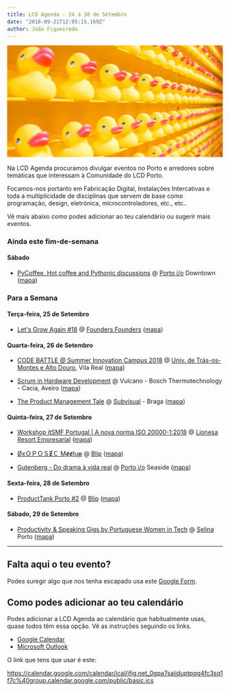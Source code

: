 ```yaml
---
title: LCD Agenda - 24 a 30 de Setembro
date: "2018-09-21T12:05:15.169Z"
author: João Figueiredo
---
```


![So many stuff!](joshua-coleman-655076-unsplash.jpg)


Na LCD Agenda procuramos divulgar eventos no Porto e arredores sobre temáticas que interessam à Comunidade do LCD Porto.

Focamos-nos portanto em Fabricação Digital, Instalações Intercativas e toda a multiplicidade de disciplinas que servem de base como programação, design, eletrónica, microcontroladores, etc., etc..

Vê mais abaixo como podes adicionar ao teu calendário ou sugerir mais eventos.

### Ainda este fim-de-semana

#### Sábado

* [PyCoffee. Hot coffee and Pythonic discussions](https://www.meetup.com/pyporto/events/250874177/)
@ [Porto i/o](http://porto.io/) Downtown
([mapa](https://maps.google.com/?cid=12457545381001472324))


### Para a Semana

#### Terça-feira, 25 de Setembro

* [Let's Grow Again #18](https://www.eventbrite.co.uk/e/lets-grow-again-18-tickets-48877427702)
@ [Founders Founders](http://www.founders-founders.com/)
([mapa](https://maps.google.com/?cid=3857852217621409279))


#### Quarta-feira, 26 de Setembro

* [CODE BATTLE @ Summer Innovation Campus 2018](
https://www.eventbrite.pt/e/bilhetes-code-battle-summer-innovation-campus-2018-49805944922)
@ [Univ. de Trás-os-Montes e Alto Douro](https://www.utad.pt/), Vila Real
([mapa](https://goo.gl/maps/z8KpoDvoWCR2))

* [Scrum in Hardware Development](https://www.meetup.com/Agile-Connect-Aveiro/events/254687586/)
@ Vulcano - Bosch Thermotechnology - Cacia, Aveiro
([mapa](https://goo.gl/maps/Ft5ZmPG92q52))

* [The Product Management Tale](https://www.meetup.com/Braga-Product/events/254776294/)
@ [Subvisual](https://subvisual.co/) - Braga
([mapa](https://goo.gl/maps/4v6F5ufBLNP2))


#### Quinta-feira, 27 de Setembro

* [Workshop itSMF Portugal | A nova norma ISO 20000-1:2018](
https://www.eventbrite.pt/e/registo-15o-workshop-itsmf-portugal-a-nova-norma-iso-20000-12018-gestao-de-servicos-ti-49949357874)
@ [Lionesa Resort Empresarial](http://lionesa.pt/)
([mapa](https://goo.gl/maps/D7kKLgR4SGp))

* [ØxＯＰＯＳɆＣ Mɇɇtuᵽ](https://www.meetup.com/0xOPOSEC/events/254416963/)
@ [Blip](https://www.blip.pt/)
([mapa](https://maps.google.com/?cid=12241631696413520772))

* [Gutenberg - Do drama à vida real](
https://www.meetup.com/WP-Porto/events/254646833/)
@ [Porto i/o](http://porto.io/) Seaside
([mapa](https://maps.google.com/?cid=5216069477065432958))


#### Sexta-feira, 28 de Setembro

* [ProductTank Porto #2](https://www.meetup.com/ProductTank-Porto/events/254370673/)
@ [Blip](https://www.blip.pt/)
([mapa](https://maps.google.com/?cid=12241631696413520772))


#### Sábado, 29 de Setembro

* [Productivity & Speaking Gigs by Portuguese Women in Tech](https://www.eventbrite.co.uk/e/productivity-speaking-gigs-tickets-50037126392)
@ [Selina](https://www.selina.com/) Porto
([mapa](https://goo.gl/maps/wUKPojFDL5F2))


---

## Falta aqui o teu evento?

Podes suregir algo que nos tenha escapado usa este [Google Form](https://docs.google.com/forms/d/e/1FAIpQLSd_lOqzaRXBpCmAbJ9ODMuWPgkLzaN4xABgRX6HXPpDSDUB7Q/viewform?usp=sf_link).

## Como podes adicionar ao teu calendário

Podes adicionar a LCD Agenda ao calendário que habitualmente usas, quase todos têm essa opção. Vê as instruções seguindo os links.

* [Google Calendar](https://support.google.com/calendar/answer/37100?co=GENIE.Platform%3DDesktop&hl=en)
* [Microsoft Outlook](https://support.office.com/en-us/article/Import-or-subscribe-to-a-calendar-in-Outlook-com-cff1429c-5af6-41ec-a5b4-74f2c278e98c)

O link que tens que usar é este:

https://calendar.google.com/calendar/ical/jfig.net_0gpa7saiiduptpqg4fc3sq1f7c%40group.calendar.google.com/public/basic.ics

